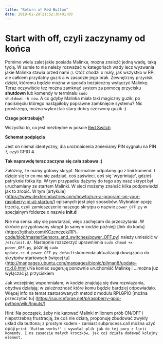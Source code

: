 ```yaml
---
title: "Return of Red Button"
date: 2019-02-28T21:52:36+01:00
---
```

# Start with off, czyli zaczynamy od końca


Pomimo wielu zalet jakie posiada Malinka, można znaleźć jedną wadę, taką tycią. W sumie to nie należy rozważać w kategoriach wady lecz wyzwania jakie Malinka stawia przed nami :). 
Otóż chodzi o mały, jak wszystko  w RPi, ale całkiem przydatny guzik a w zasadzie jego brak. Zewnętrzny przycisk dzięki, któremu będzie można w sposób bezpieczny wyłączyć Malinkę. Teraz oczywiście też można zamknąć system za pomocą przycisku <strong>shutdown</strong>
lub komendy w terminalu <code>sudo shutdown -h now</code>. A co gdyby Malinka miała taki magiczny guzik, po naciśnięciu którego nastąpiłoby poprawne zamknięcie systemu? Nic prostrzego, można wykorztać stary dobry czerwony guzik :)
 

<strong>Czego potrzebuję?</strong>

Wszystko to, co jest niezbędne w poście [Red Switch](https://kczenczek.github.io/Python-w-Malinach/post/red-switch/)

<strong>Schemat podpięcia</strong>

Jest on niemal identyczny, dla urozmaicenia zmieniamy PIN sygnału na PIN 7, czyli GPIO 4.

<strong>Tak naprawdę teraz zaczyna się cała zabawa :)</strong>


Załóżmy, że mamy gotowy skrypt. Normalnie odpalamy go z linii komend. I dzieje się to co ma się zadziać, coś zaświeci, coś się 'wyprintuje', gdzieś pstryknie fotka itp. W tym przypadku dążymy do tego aby nasz skrypt był uruchamiany ze startem Malinki.
W sieci możemy znaleść kilka podpowiedzi jak to zrobić. W tym [artykule] (https://www.dexterindustries.com/howto/run-a-program-on-your-raspberry-pi-at-startup/) opisanych jest pięć sposobów.
Wybrałam opcję trzecią, czyli zamieszczenie naszego skrytpu o nazwie <code>power_OFF.py</code> w specjalnym folderze o nazwie <strong>init.d</strong>

Nie ma sensu aby się powtarzać, więc zachęcam do przeczytania. 
W skrócie przygotowany skrypt (o samym kodzie później)  [link do kodu] (https://github.com/KCzenczek/RPi-code/blob/master/Sensors_and_switches/power_OFF.py) 
należy umieścić w <code>/etc/init.d/</code>.
Nastepnie rozszerzyć uprawnienia <code>sudo chmod +x power_OFF.py</code>, później <code>sudo update-rc.d power_OFF.py defaults</code>komenda aktualizacji dowiązania do skrytpów startowych [więcej tu] (http://manpages.ubuntu.com/manpages/bionic/pl/man8/update-rc.d.8.html).Na koniec sugeruję ponownie uruchomiść Malinkę i ...można już wyłączać ją przyciskiem 

Jak wczejśniej wspomniałam, w kodzie znajdują się dwa rozwiązania, obydwa działają; w zależnożność które komu będzie bardziej odpowiadało.
Więcej info na temat zastosowanych metod z modułu RPi.GPIO [można przeczytać tu] (https://sourceforge.net/p/raspberry-gpio-python/wiki/Inputs/)


Hint: Na początek, żeby nie katować Malinki milionem prób ON/OFF i niepotrzebną frustracją, że coś nie działą, proponuję zbudować zwykły układ dla buttona; z prostym kodem - zamiast subprocess.call można użyć opcji <code>print 'Button works!' i wywołać plik jak do tej pory z linii komendy. I na zasadzie małych kroczków, jak coś działa dodawać kolejny element.


